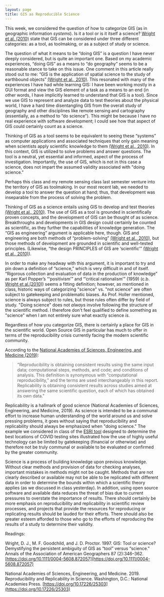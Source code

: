 ```yaml
---
layout: page
title: GIS as Reproducible Science
---
```


This week, we considered the question of how to categorize GIS (as in geographic information *systems*). Is it a tool or is it itself a science? [Wright et al. (2010)](https://doi.org/10.1111/0004-5608.872057) state that GIS can be considered under three different categories: as a tool, as toolmaking, or as a subject of study or science.

The question of what it means to be “doing GIS” is a question I have never deeply considered, but is quite an important one. Based on my academic experiences, “doing GIS” as a means to “do geography” seems to be a reasonable stance to take on this issue. One comment in this article really stood out to me: “GIS is the application of spatial science to the study of earthbound objects” [(Wright et al., 2010)](https://doi.org/10.1111/0004-5608.872057). This resonated with many of the experiences I have had while learning GIS: I have been working mostly in a GUI format and view the GIS element of a task as a means to an end (in other words, I have implicitly learned to understand that GIS is a tool). Since we use GIS to represent and analyze data to test theories about the physical world, I have a hard time disentangling GIS from the overall study of geography and other disciplines like remote sensing and cartography (essentially, as a method to “do science”). This might be because I have no real experience with software development; I could see how that aspect of GIS could certainly count as a science.  

Thinking of GIS as a tool seems to be equivalent to seeing these “systems” as computer applications and associated techniques that only gain meaning when scientists apply scientific knowledge to them [(Wright et al., 2010)](https://doi.org/10.1111/0004-5608.872057). In this context, GIS is utilized to solve problems and answer questions.  The tool is a neutral, yet essential and informed, aspect of the process of investigation. Importantly, the use of GIS, which is not in this case a science, does not impart the assumed validity associated with "doing science."

Perhaps this class and my remote sensing class last semester venture into the territory of GIS as toolmaking. In our most recent lab, we needed to develop a tool to answer the question at hand; thus, that development was inseparable from the process of solving the problem.

Thinking of GIS as a science entails using GIS to develop and test theories [(Wright et al., 2010)](https://doi.org/10.1111/0004-5608.872057). The use of GIS as a tool is grounded in scientifically proven concepts, and the development of GIS can be thought of as science. Breakthroughs and developments in GIS design could certainly be counted as scientific, as they further the capabilities of knowledge generation. The “GIS as engineering” argument is applicable here, though. GIS and engineering are both methods of “problem-solving” [(Wright et al., 2010)](https://doi.org/10.1111/0004-5608.872057), but those methods of development are grounded in scientific and well-tested principles. (Likewise, “the design PRINCIPLES of GIS are ‘scientific’” [(Wright et al., 2010)](https://doi.org/10.1111/0004-5608.872057)).

In order to make any headway with this argument, it is important to try and pin down a definition of “science,” which is very difficult in and of itself. “Rigorous collection and evaluation of data in the production of knowledge” as per Karl Popper’s “‘positivism’” and “’critical rationalism’” (1959) (c.b. [Wright et al.(2010)](https://doi.org/10.1111/0004-5608.872057)) seems a fitting definition; however, as mentioned in class, historic ways of categorizing "science" vs. "not science" are often subject to gatekeeping and problematic biases. As Prof. Holler mentioned, science is always subject to rules, but those rules often differ by field of study. "Doing science" does not *always* involve following the structure of the scientific method. I therefore don't feel qualified to define something as "science" when I am not entirely sure what exactly science *is*.

Regardless of how you categorize GIS, there is certainly a place for GIS in the scientific world. Open Source GIS in particular has much to offer in terms of the reproducibility crisis currently facing the modern scientific community.

 According to the [National Academies of Sciences, Engineering, and Medicine (2019)](https://doi.org/10.17226/25303):
>"Reproducibility is obtaining consistent results using the same input data; computational steps, methods, and code; and conditions of analysis. This definition is synonymous with “computational reproducibility,” and the terms are used interchangeably in this report. Replicability is obtaining consistent results across studies aimed at answering the same scientific question, each of which has obtained its own data."

Replicability is a hallmark of good science (National Academies of Sciences, Engineering, and Medicine, 2019). As science is intended to be a communal effort to increase human understanding of the world around us and solve pressing problems, it goes without saying that reproducibility and replicability should always be emphasized when "doing science." The example we considered in class of the [ESRI tool](https://www.esri.com/en-us/covid-19/response) designed to determine the best locations of COVID testing sites illustrated how the use of highly useful technology can be limited by gatekeeping (financial or otherwise) and therefore not be truly communal or available to be evaluated or confirmed by the greater community.

Science is a process of building knowledge upon previous knowledge. Without clear methods and provision of data for checking analyses, important mistakes in methods might not be caught. Methods that are not clearly described or available may not be able to be replicated with different data in order to determine the bounds within which a scientific theory applies (as we discussed in class yesterday). In addition, using open source software and available data reduces the threat of bias due to current pressures to overstate the importance of results. There should certainly be more emphasis on reproducibility and replicability in scientific review processes, and projects that provide the resources for reproducing or replicating results should be lauded for their efforts. There should also be greater esteem afforded to those who go to the efforts of reproducing the results of a study to determine their validity.

Readings:

Wright, D. J., M. F. Goodchild, and J. D. Proctor. 1997. GIS: Tool or science? Demystifying the persistent ambiguity of GIS as “tool” versus “science.” Annals of the Association of American Geographers 87 (2):346–362. [https://doi.org/10.1111/0004-5608.872057](https://doi.org/10.1111/0004-5608.872057)

National Academies of Sciences, Engineering, and Medicine. 2019. Reproducibility and Replicability in Science. Washington, D.C.: National Academies Press. [https://doi.org/10.17226/25303](https://doi.org/10.17226/25303)
